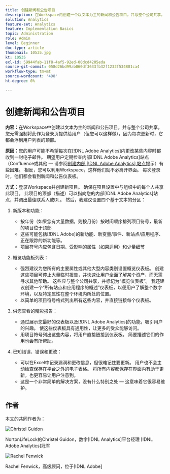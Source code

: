 ```yaml
---
title: 创建新闻和公告项目
description: 在Workspace内创建一个以文本为主的新闻和公告项目，并与整个公司共享。
solution: Analytics
feature-set: Analytics
feature: Implementation Basics
topic: Administration
role: Admin
level: Beginner
doc-type: article
thumbnail: 10535.jpg
kt: 10535
exl-id: 59944fab-11f8-4af5-92ed-00dcd4205eda
source-git-commit: 058d26bd99ab060df3633fb32f1232f534881ca4
workflow-type: tm+mt
source-wordcount: '498'
ht-degree: 0%

---
```


# 创建新闻和公告项目

**内容：**&#x200B;在Workspace中创建以文本为主的新闻和公告项目，并与整个公司共享。 您无需强制将此作为登录页提供给用户（但您可以这样做），因为每次更新时，它都会浮到用户列表的顶部。

**原因：**&#x200B;您的用户可能不希望每次在[!DNL Adobe Analytics]内更改某些内容时都收到一封电子邮件。 期望用户定期检查内部[!DNL Adobe Analytics]站点（Confluence或其他 — 请参阅[创建内部 [!DNL Adobe Analytics] 站点](create-an-internal-adobe-analytics-site.md)提示）有些困难。 相反，您可以利用Workspace，这样他们就不必离开界面。 每次登录时，他们都会看到新闻和公告仪表板。

**方式：**&#x200B;登录Workspace并创建新项目。 确保在项目设置中与组织中的每个人共享此项目。 此项目的顶部（描述）可以指向您的内部[!DNL Adobe Analytics]站点，并调出最佳联系人或DL。 然后，我建议设置四个基于文本的分区：

1. 新版本和功能：

   * 按年份（如果您有大量数据，则按月份）按时间顺序排列项目符号，最新的项目位于顶部
   * 这些可能包括[!DNL Adobe]的新功能、新变量/事件、新站点/应用程序、正在跟踪的新功能等。
   * 项目符号内应包含日期、受影响的属性（如果适用）和少量细节

1. 概览功能板列表：

   * 强烈建议为您所有的主要属性或其他大型内容类别设置概览仪表板。 创建这些项目可停止大量临时报告，并快速让用户全面了解某个资产，而无需寻求其他帮助。 这些应与整个公司共享，并标记为“概览仪表板”。 我还建议创建一个“所有站点和应用程序的概述”仪表板，以便用户了解整个数字环境，以及特定属性在整个环境内所处的位置。
   * 以简单的项目符号格式列出所有这些内容，并直接链接每个仪表板。

1. 供您查看的精彩报告：

   * 通过展示您最好的仪表板以及[!DNL Adobe Analytics]的功能，吸引用户的兴趣。 使这些仪表板具有通用性，让更多的受众能够访问。
   * 用项目符号列出这些内容，将用户直接链接到仪表板。 简要描述它们的作用也会有所帮助。

1. 已知错误、错误和更改：

   * 可以在Excel中记录漏洞和更改信息，但很难记住要更新。 用户也不会主动检查保存在平台之外的电子表格。 将所有内容都保存在界面内有助于更新，也更容易让用户注意到。
   * 这是一个非常简单的解决方案，没有什么特别之处 — 这意味着它很容易维护。

## 作者

本文的共同作者为：

![Christel Guidon](assets/Christel-Headshot-150.png)

NortonLifeLock的Christel Guidon，数字[!DNL Analytics]平台经理
[!DNL Adobe Analytics]冠军

![Rachel Fenwick](assets/Rachel-Fenwick-150.png)

Rachel Fenwick，高级顾问，位于[!DNL Adobe]

